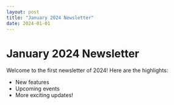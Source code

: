 ```yaml
---
layout: post
title: "January 2024 Newsletter"
date: 2024-01-01
---
```


# January 2024 Newsletter

Welcome to the first newsletter of 2024! Here are the highlights:

- New features
- Upcoming events
- More exciting updates!
